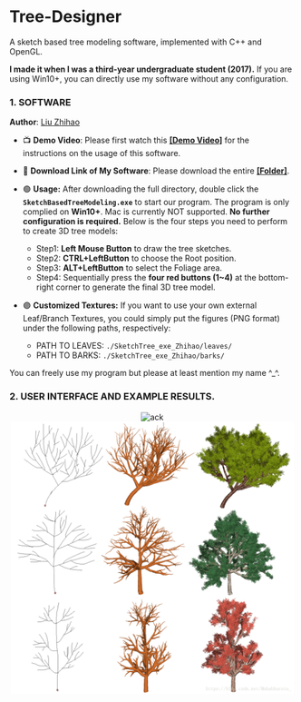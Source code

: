 # Tree-Designer
A sketch based tree modeling software, implemented with C++ and OpenGL.

**I made it when I was a third-year undergraduate student (2017).** If you are using Win10+, you can directly use my software without any configuration.


### 1. SOFTWARE

**Author**: [Liu Zhihao](https://ryuzhihao123.github.io)

- 📺 **Demo Video**: Please first watch this **[[Demo Video]](https://drive.google.com/file/d/1DacX4doX6oevivpZYOWCYfSVtomccKgG/view?usp=sharing)** for the instructions on the usage of this software.
- 🔴 **Download Link of My Software**: Please download the entire **[[Folder]](https://github.com/RyuZhihao123/TreeDesigner/tree/master/SketchTree_exe_Zhihao)**.

- 🟢 **Usage:** After downloading the full directory, double click the **``SketchBasedTreeModeling.exe``** to start our program. The program is only complied on **Win10+**. Mac is currently NOT supported. **No further configuration is required.** Below is the four steps you need to perform to create 3D tree models:

    - Step1: **Left Mouse Button** to draw the tree sketches.
    - Step2: **CTRL+LeftButton** to choose the Root position.
    - Step3: **ALT+LeftButton** to select the Foliage area.
    - Step4: Sequentially press the **four red buttons (1~4)** at the bottom-right corner to generate the final 3D tree model.

- 🟣 **Customized Textures:** If you want to use your own external Leaf/Branch Textures, you could simply put the figures (PNG format) under the following paths, respectively:
  - PATH TO LEAVES: ``./SketchTree_exe_Zhihao/leaves/``
  - PATH TO BARKS: ``./SketchTree_exe_Zhihao/barks/``


You can freely use my program but please at least mention my name ^_^.


### 2. USER INTERFACE AND EXAMPLE RESULTS.

<div align=center>
<img src="https://github.com/RyuZhihao123/Sketch-based-Tree-Modeling/blob/master/pic0.png" width = "700" alt="ack" align=center />
</div>
<div align=center>
<img src="https://github.com/RyuZhihao123/Sketch-based-Tree-Modeling/blob/master/picB.png" width = "500" alt="ack" align=center />
</div>


